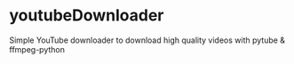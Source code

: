 # youtubeDownloader
Simple YouTube downloader to download high quality videos with pytube &amp; ffmpeg-python
